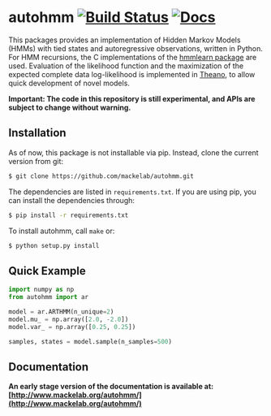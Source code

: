 # autohmm [![Build Status](https://travis-ci.org/mackelab/autohmm.svg?branch=master)](https://travis-ci.org/mackelab/autohmm) [![Docs](https://img.shields.io/badge/docs-latest-brightgreen.svg?style=flat)](http://www.mackelab.org/autohmm/)

This packages provides an implementation of Hidden Markov Models (HMMs) with tied states and autoregressive observations, written in Python. For HMM recursions, the C implementations of the [hmmlearn package](https://github.com/hmmlearn/hmmlearn) are used. Evaluation of the likelihood function and the maximization of the expected complete data log-likelihood is implemented in [Theano](https://github.com/Theano/Theano), to allow quick development of novel models.

**Important: The code in this repository is still experimental, and APIs are subject to change without warning.**

## Installation

As of now, this package is not installable via pip. Instead, clone the current version from git:

```bash
$ git clone https://github.com/mackelab/autohmm.git
```

The dependencies are listed in `requirements.txt`. If you are using pip, you can install the dependencies through:

```bash
$ pip install -r requirements.txt
```

To install autohmm, call `make` or:

```bash
$ python setup.py install
```

## Quick Example

```python
import numpy as np
from autohmm import ar

model = ar.ARTHMM(n_unique=2)
model.mu_ = np.array([2.0, -2.0])
model.var_ = np.array([0.25, 0.25])

samples, states = model.sample(n_samples=500)
```


## Documentation

**An early stage version of the documentation is available at: [http://www.mackelab.org/autohmm/](http://www.mackelab.org/autohmm/)**
